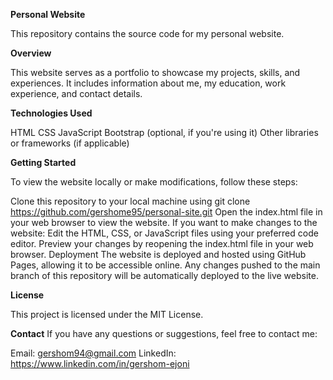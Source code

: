 **Personal Website**

This repository contains the source code for my personal website.

**Overview**

This website serves as a portfolio to showcase my projects, skills, and experiences. It includes information about me, my education, work experience, and contact details.

**Technologies Used**

HTML
CSS
JavaScript
Bootstrap (optional, if you're using it)
Other libraries or frameworks (if applicable)

**Getting Started**

To view the website locally or make modifications, follow these steps:

Clone this repository to your local machine using git clone https://github.com/gershome95/personal-site.git
Open the index.html file in your web browser to view the website.
If you want to make changes to the website:
Edit the HTML, CSS, or JavaScript files using your preferred code editor.
Preview your changes by reopening the index.html file in your web browser.
Deployment
The website is deployed and hosted using GitHub Pages, allowing it to be accessible online. Any changes pushed to the main branch of this repository will be automatically deployed to the live website.

**License**

This project is licensed under the MIT License.

**Contact**
If you have any questions or suggestions, feel free to contact me:

Email: gershom94@gmail.com
LinkedIn: https://www.linkedin.com/in/gershom-ejoni
